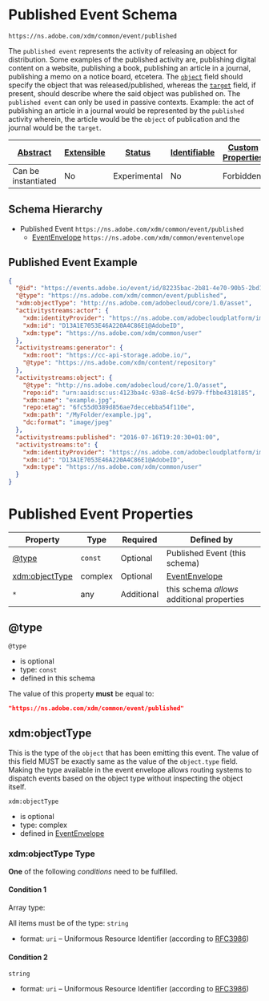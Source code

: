 
# Published Event Schema

```
https://ns.adobe.com/xdm/common/event/published
```

The `published event` represents the activity of releasing an object for distribution. Some examples of the published activity are, publishing digital content on a website, publishing a book, publishing an article in a journal, publishing a memo on a notice board, etcetera. The [`object`](https://www.w3.org/TR/activitystreams-vocabulary/#dfn-object) field should specify the object that was released/published, whereas the [`target`](https://www.w3.org/TR/activitystreams-vocabulary/#dfn-target) field, if present, should describe where the said object was published on. The `published event` can only be used in passive contexts. Example: the act of publishing an article in a journal would be represented by the `published` activity wherein, the article would be the `object` of publication and the journal would be the `target`.

| [Abstract](../../../abstract.md) | [Extensible](../../../extensions.md) | [Status](../../../status.md) | [Identifiable](../../../id.md) | [Custom Properties](../../../extensions.md) | [Additional Properties](../../../extensions.md) | Defined In |
|----------------------------------|--------------------------------------|------------------------------|--------------------------------|---------------------------------------------|-------------------------------------------------|------------|
| Can be instantiated | No | Experimental | No | Forbidden | Permitted | [common/event/published.schema.json](common/event/published.schema.json) |
## Schema Hierarchy

* Published Event `https://ns.adobe.com/xdm/common/event/published`
  * [EventEnvelope](../eventenvelope.schema.md) `https://ns.adobe.com/xdm/common/eventenvelope`


## Published Event Example
```json
{
  "@id": "https://events.adobe.io/event/id/82235bac-2b81-4e70-90b5-2bd1f04b5c7b",
  "@type": "https://ns.adobe.com/xdm/common/event/published",
  "xdm:objectType": "http://ns.adobe.com/adobecloud/core/1.0/asset",
  "activitystreams:actor": {
    "xdm:identityProvider": "https://ns.adobe.com/adobecloudplatform/ims",
    "xdm:id": "D13A1E7053E46A220A4C86E1@AdobeID",
    "xdm:type": "https://ns.adobe.com/xdm/common/user"
  },
  "activitystreams:generator": {
    "xdm:root": "https://cc-api-storage.adobe.io/",
    "@type": "https://ns.adobe.com/xdm/content/repository"
  },
  "activitystreams:object": {
    "@type": "http://ns.adobe.com/adobecloud/core/1.0/asset",
    "repo:id": "urn:aaid:sc:us:4123ba4c-93a8-4c5d-b979-ffbbe4318185",
    "xdm:name": "example.jpg",
    "repo:etag": "6fc55d0389d856ae7deccebba54f110e",
    "xdm:path": "/MyFolder/example.jpg",
    "dc:format": "image/jpeg"
  },
  "activitystreams:published": "2016-07-16T19:20:30+01:00",
  "activitystreams:to": {
    "xdm:identityProvider": "https://ns.adobe.com/adobecloudplatform/ims",
    "xdm:id": "D13A1E7053E46A220A4C86E1@AdobeID",
    "xdm:type": "https://ns.adobe.com/xdm/common/user"
  }
}
```

# Published Event Properties

| Property | Type | Required | Defined by |
|----------|------|----------|------------|
| [@type](#type) | `const` | Optional | Published Event (this schema) |
| [xdm:objectType](#xdmobjecttype) | complex | Optional | [EventEnvelope](../eventenvelope.schema.md#xdmobjecttype) |
| `*` | any | Additional | this schema *allows* additional properties |

## @type


`@type`
* is optional
* type: `const`
* defined in this schema

The value of this property **must** be equal to:

```json
"https://ns.adobe.com/xdm/common/event/published"
```





## xdm:objectType

This is the type of the `object` that has been emitting this event. The value of this field MUST be exactly same as the value of the `object.type` field. Making the type available in the event envelope allows routing systems to dispatch events based on the object type without inspecting the object itself.

`xdm:objectType`
* is optional
* type: complex
* defined in [EventEnvelope](../eventenvelope.schema.md#xdmobjecttype)

### xdm:objectType Type


**One** of the following *conditions* need to be fulfilled.


#### Condition 1


Array type: 

All items must be of the type:
`string`
* format: `uri` – Uniformous Resource Identifier (according to [RFC3986](http://tools.ietf.org/html/rfc3986))





#### Condition 2


`string`
* format: `uri` – Uniformous Resource Identifier (according to [RFC3986](http://tools.ietf.org/html/rfc3986))






